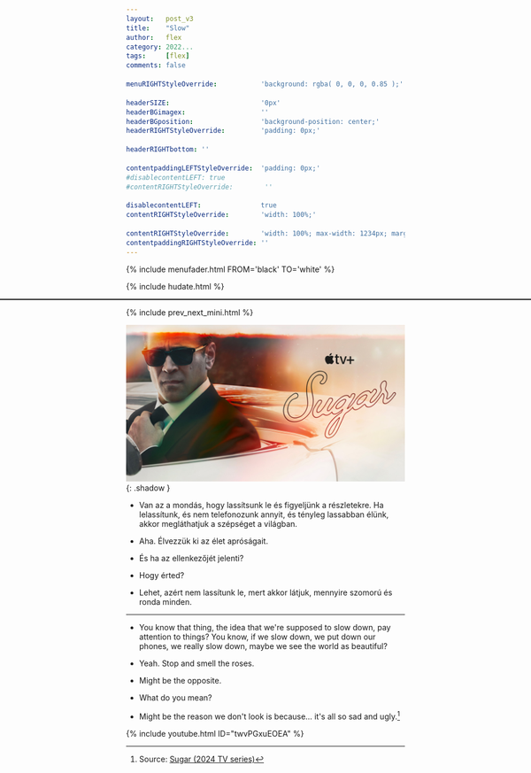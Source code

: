 ```yaml
---
layout:   post_v3
title:    "Slow"
author:   flex
category: 2022...
tags:     [flex]
comments: false

menuRIGHTStyleOverride:           'background: rgba( 0, 0, 0, 0.85 );'

headerSIZE:                       '0px'
headerBGimagex:                   ''
headerBGposition:                 'background-position: center;'
headerRIGHTStyleOverride:         'padding: 0px;'

headerRIGHTbottom: ''

contentpaddingLEFTStyleOverride:  'padding: 0px;'
#disablecontentLEFT: true
#contentRIGHTStyleOverride:        ''

disablecontentLEFT:               true
contentRIGHTStyleOverride:        'width: 100%;'

contentRIGHTStyleOverride:        'width: 100%; max-width: 1234px; margin: auto;'
contentpaddingRIGHTStyleOverride: ''
---
```


<link rel="stylesheet" type="text/css" href="css/override_v2_berkeley.css">

{% include menufader.html FROM='black' TO='white' %}

{% include hudate.html %}

<hr style="border-top: 1px solid; margin-left: calc( 50% - 50vw ); margin-right: calc( 50% - 50vw );">

{% include prev_next_mini.html %}

![Sugar (2024 TV series)](images/20240405_Sugar.jpg){: .shadow }

- Van az a mondás, hogy lassítsunk le és figyeljünk a részletekre. Ha lelassítunk, és nem telefonozunk annyit, és tényleg lassabban élünk, akkor megláthatjuk a szépséget a világban.

- Aha. Élvezzük ki az élet apróságait.

- És ha az ellenkezőjét jelenti?

- Hogy érted?

- Lehet, azért nem lassítunk le, mert akkor látjuk, mennyire szomorú és ronda minden.

---

- You know that thing, the idea that we're supposed to slow down, pay attention to things? You know, if we slow down, we put down our phones, we really slow down,
maybe we see the world as beautiful?

- Yeah. Stop and smell the roses.

- Might be the opposite.

- What do you mean?

- Might be the reason we don't look is because… it's all so sad and ugly.[^1]

{% include youtube.html ID="twvPGxuEOEA" %}

[^1]: Source: [Sugar (2024 TV series)](https://en.wikipedia.org/wiki/Sugar_(2024_TV_series))
